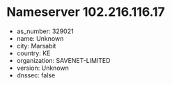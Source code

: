 # Nameserver 102.216.116.17

* as_number: 329021
* name: Unknown
* city: Marsabit
* country: KE
* organization: SAVENET-LIMITED
* version: Unknown
* dnssec: false
